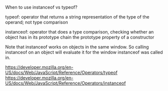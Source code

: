 When to use instanceof vs typeof?

typeof: operator that returns a string representation of the type of the operand; not type comparison

instanceof: operator that does a type comparison, checking whether an object has in its prototype 
chain the prototype property of a constructor

Note that instanceof works on objects in the same window. So calling instanceof on an object will
evaluate it for the window instanceof was called in.






https://developer.mozilla.org/en-US/docs/Web/JavaScript/Reference/Operators/typeof
https://developer.mozilla.org/en-US/docs/Web/JavaScript/Reference/Operators/instanceof
